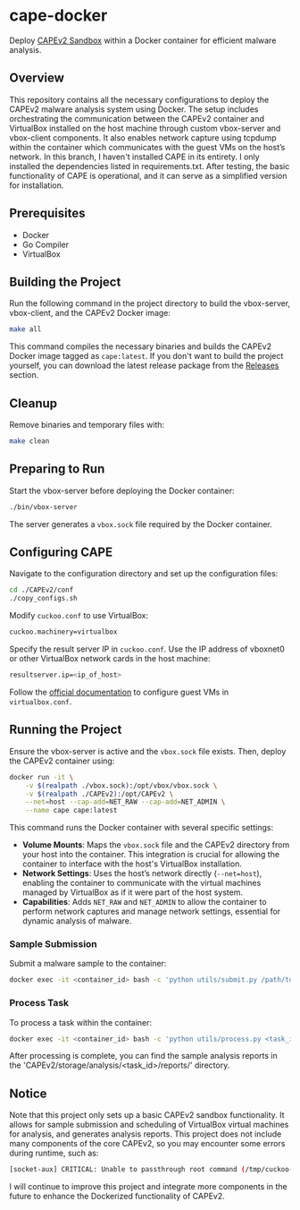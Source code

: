 # cape-docker
Deploy [CAPEv2 Sandbox](https://github.com/kevoreilly/CAPEv2.git) within a Docker container for efficient malware analysis.

## Overview
This repository contains all the necessary configurations to deploy the CAPEv2 malware analysis system using Docker. The setup includes orchestrating the communication between the CAPEv2 container and VirtualBox installed on the host machine through custom vbox-server and vbox-client components. It also enables network capture using tcpdump within the container which communicates with the guest VMs on the host’s network.
In this branch, I haven't installed CAPE in its entirety. I only installed the dependencies listed in requirements.txt. After testing, the basic functionality of CAPE is operational, and it can serve as a simplified version for installation.

## Prerequisites
- Docker
- Go Compiler
- VirtualBox

## Building the Project
Run the following command in the project directory to build the vbox-server, vbox-client, and the CAPEv2 Docker image:

```bash
make all
```

This command compiles the necessary binaries and builds the CAPEv2 Docker image tagged as `cape:latest`.
If you don't want to build the project yourself, you can download the latest release package from the [Releases](https://github.com/celyrin/cape-docker/releases) section.

## Cleanup
Remove binaries and temporary files with:

```bash
make clean
```

## Preparing to Run
Start the vbox-server before deploying the Docker container:

```bash
./bin/vbox-server
```

The server generates a `vbox.sock` file required by the Docker container.

## Configuring CAPE
Navigate to the configuration directory and set up the configuration files:
```bash
cd ./CAPEv2/conf
./copy_configs.sh
```

Modify `cuckoo.conf` to use VirtualBox:
```bash
cuckoo.machinery=virtualbox
```

Specify the result server IP in `cuckoo.conf`. Use the IP address of vboxnet0 or other VirtualBox network cards in the host machine:
```bash
resultserver.ip=<ip_of_host>
```

Follow the [official documentation](https://capev2.readthedocs.io/en/latest/installation/guest/index.html) to configure guest VMs in `virtualbox.conf`.

## Running the Project
Ensure the vbox-server is active and the `vbox.sock` file exists. Then, deploy the CAPEv2 container using:
```bash
docker run -it \
    -v $(realpath ./vbox.sock):/opt/vbox/vbox.sock \
    -v $(realpath ./CAPEv2):/opt/CAPEv2 \
    --net=host --cap-add=NET_RAW --cap-add=NET_ADMIN \
    --name cape cape:latest
```
This command runs the Docker container with several specific settings:
- **Volume Mounts**: Maps the `vbox.sock` file and the CAPEv2 directory from your host into the container. This integration is crucial for allowing the container to interface with the host's VirtualBox installation.
- **Network Settings**: Uses the host’s network directly (`--net=host`), enabling the container to communicate with the virtual machines managed by VirtualBox as if it were part of the host system.
- **Capabilities**: Adds `NET_RAW` and `NET_ADMIN` to allow the container to perform network captures and manage network settings, essential for dynamic analysis of malware.


### Sample Submission
Submit a malware sample to the container:
```bash
docker exec -it <container_id> bash -c 'python utils/submit.py /path/to/sample'
```

### Process Task
To process a task within the container:
```bash
docker exec -it <container_id> bash -c 'python utils/process.py <task_id>'
```
After processing is complete, you can find the sample analysis reports in the 'CAPEv2/storage/analysis/<task_id>/reports/' directory.


## Notice
Note that this project only sets up a basic CAPEv2 sandbox functionality. It allows for sample submission and scheduling of VirtualBox virtual machines for analysis, and generates analysis reports. This project does not include many components of the core CAPEv2, so you may encounter some errors during runtime, such as: 
```bash
[socket-aux] CRITICAL: Unable to passthrough root command (/tmp/cuckoo-rooter) as the rooter unix socket: inetsim_disable doesn't exist
```
I will continue to improve this project and integrate more components in the future to enhance the Dockerized functionality of CAPEv2.

